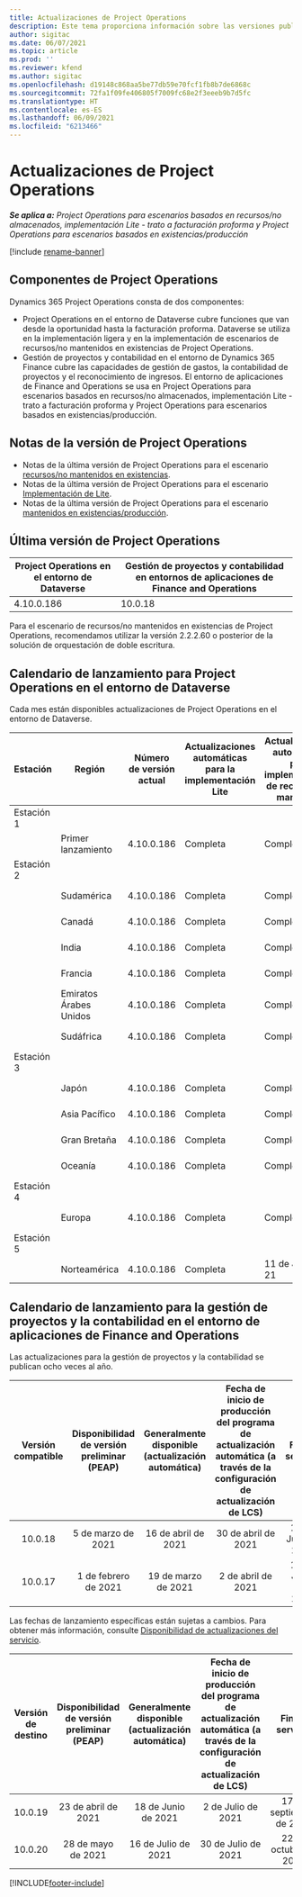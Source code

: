 ```yaml
---
title: Actualizaciones de Project Operations
description: Este tema proporciona información sobre las versiones publicadas de Dynamics 365 Project Operations.
author: sigitac
ms.date: 06/07/2021
ms.topic: article
ms.prod: ''
ms.reviewer: kfend
ms.author: sigitac
ms.openlocfilehash: d19148c868aa5be77db59e70fcf1fb8b7de6868c
ms.sourcegitcommit: 72fa1f09fe406805f7009fc68e2f3eeeb9b7d5fc
ms.translationtype: HT
ms.contentlocale: es-ES
ms.lasthandoff: 06/09/2021
ms.locfileid: "6213466"
---
```

# <a name="project-operations-updates"></a>Actualizaciones de Project Operations

_**Se aplica a:** Project Operations para escenarios basados en recursos/no almacenados, implementación Lite - trato a facturación proforma y Project Operations para escenarios basados en existencias/producción_

[!include [rename-banner](~/includes/cc-data-platform-banner.md)]

## <a name="project-operations-components"></a>Componentes de Project Operations

Dynamics 365 Project Operations consta de dos componentes:

- Project Operations en el entorno de Dataverse cubre funciones que van desde la oportunidad hasta la facturación proforma. Dataverse se utiliza en la implementación ligera y en la implementación de escenarios de recursos/no mantenidos en existencias de Project Operations.
- Gestión de proyectos y contabilidad en el entorno de Dynamics 365 Finance cubre las capacidades de gestión de gastos, la contabilidad de proyectos y el reconocimiento de ingresos. El entorno de aplicaciones de Finance and Operations se usa en Project Operations para escenarios basados en recursos/no almacenados, implementación Lite - trato a facturación proforma y Project Operations para escenarios basados en existencias/producción.

## <a name="project-operations-release-notes"></a>Notas de la versión de Project Operations
- Notas de la última versión de Project Operations para el escenario [recursos/no mantenidos en existencias](whats-new-may-2021-resource-based.md).
- Notas de la última versión de Project Operations para el escenario [Implementación de Lite](../pro/whats-new/whats-new-may-2021-lite.md).
- Notas de la última versión de Project Operations para el escenario [mantenidos en existencias/producción](../prod-pma/whats-new/whats-new-apr-2021-stocked.md).

## <a name="project-operations-latest-version"></a>Última versión de Project Operations

| Project Operations en el entorno de Dataverse | Gestión de proyectos y contabilidad en entornos de aplicaciones de Finance and Operations | 
| --- | --- |
| 4.10.0.186 | 10.0.18 |

Para el escenario de recursos/no mantenidos en existencias de Project Operations, recomendamos utilizar la versión 2.2.2.60 o posterior de la solución de orquestación de doble escritura.

## <a name="release-schedule-for-project-operations-on-dataverse-environment"></a>Calendario de lanzamiento para Project Operations en el entorno de Dataverse

Cada mes están disponibles actualizaciones de Project Operations en el entorno de Dataverse. 

| Estación | Región | Número de versión actual | Actualizaciones automáticas para la implementación Lite | Actualizaciones automáticas para implementación de recursos/no mantenida | Número de versión siguiente | Próxima versión generalmente disponible |
|-----------|-----------------------|-----------------|--------------|---------------------|---------------------|---------------------|
| Estación 1 |   &nbsp;              |    &nbsp;       | &nbsp;       |      &nbsp;         |      &nbsp;         |      &nbsp;         |
|   &nbsp;  | Primer lanzamiento         |  4.10.0.186     | Completa     | Completa            | Por determinar                 | 28-May-21           |
| Estación 2 |   &nbsp;              |    &nbsp;       | &nbsp;       |      &nbsp;         |      &nbsp;         |      &nbsp;         |
|   &nbsp;  | Sudamérica         |  4.10.0.186     | Completa     | Completa            | Por determinar                 | 28-May-21           |
|    &nbsp; | Canadá                |  4.10.0.186     | Completa     | Completa            | Por determinar                 | 28-May-21           |
|   &nbsp;  | India                 |  4.10.0.186     | Completa     | Completa            | Por determinar                 | 28-May-21           |
|   &nbsp;  | Francia                |  4.10.0.186     | Completa     | Completa            | Por determinar                 | 28-May-21           |
|   &nbsp;  | Emiratos Árabes Unidos  |  4.10.0.186     | Completa     | Completa            | Por determinar                 | 28-May-21           |
|   &nbsp;  | Sudáfrica          |  4.10.0.186     | Completa     | Completa            | Por determinar                 | 28-May-21           |
| Estación 3 |      &nbsp;           |     &nbsp;      |     &nbsp;   |      &nbsp;         |      &nbsp;         |      &nbsp;         |
|   &nbsp;  | Japón                 |  4.10.0.186     | Completa     | Completa            | Por determinar                 | 04 de Junio de 21          |
|   &nbsp;  | Asia Pacífico          |  4.10.0.186     | Completa     | Completa            | Por determinar                 | 04 de Junio de 21          |
|   &nbsp;  | Gran Bretaña         |  4.10.0.186     | Completa     | Completa            | Por determinar                 | 04 de Junio de 21          |
|   &nbsp;  | Oceanía               |  4.10.0.186     | Completa     | Completa            | Por determinar                 | 04 de Junio de 21          |
| Estación 4 |     &nbsp;            |     &nbsp;      |     &nbsp;   |      &nbsp;         |      &nbsp;         |      &nbsp;         |
|   &nbsp;  | Europa                |  4.10.0.186     | Completa     | Completa            | Por determinar                 | 11 de Junio de 21          |
| Estación 5 |     &nbsp;            |     &nbsp;      |     &nbsp;   |      &nbsp;         |      &nbsp;         |      &nbsp;         |
|   &nbsp;  | Norteamérica         |  4.10.0.186     | Completa     | 11 de Junio de 21          | Por determinar                 | 18 de Junio de 21          |

## <a name="release-schedule-for-project-management-and-accounting-in-the-finance-and-operations-apps-environment"></a>Calendario de lanzamiento para la gestión de proyectos y la contabilidad en el entorno de aplicaciones de Finance and Operations

Las actualizaciones para la gestión de proyectos y la contabilidad se publican ocho veces al año.

|          Versión compatible          | Disponibilidad de versión preliminar (PEAP) | Generalmente disponible (actualización automática) | Fecha de inicio de producción del programa de actualización automática (a través de la configuración de actualización de LCS) |   Fin de servicio   |
|:-------------------------:|:---------------------------:|:---------------------------------:|:--------------------------------------------------------------------:|:------------------:|
|          10.0.18          |        5 de marzo de 2021        |           16 de abril de 2021          |                            30 de abril de 2021                            |    16 de Julio de 2021   |
|          10.0.17          |       1 de febrero de 2021      |           19 de marzo de 2021          |                             2 de abril de 2021                            |    11 de Junio de 2021   |

Las fechas de lanzamiento específicas están sujetas a cambios. Para obtener más información, consulte [Disponibilidad de actualizaciones del servicio](/dynamics365/fin-ops-core/fin-ops/get-started/public-preview-releases?toc=%2fdynamics365%2ffinance%2ftoc.json).

|          Versión de destino          | Disponibilidad de versión preliminar (PEAP) | Generalmente disponible (actualización automática) | Fecha de inicio de producción del programa de actualización automática (a través de la configuración de actualización de LCS) |   Fin de servicio   |
|:-------------------------:|:---------------------------:|:---------------------------------:|:--------------------------------------------------------------------:|:------------------:|
|          10.0.19          |        23 de abril de 2021       |            18 de Junio de 2021           |                             2 de Julio de 2021                             | 17 de septiembre de 2021 |
|          10.0.20          |         28 de mayo de 2021        |           16 de Julio de 2021           |                             30 de Julio de 2021                             |  22 de octubre de 2021  |



[!INCLUDE[footer-include](../includes/footer-banner.md)]
